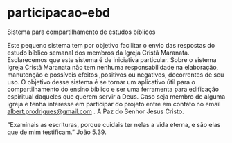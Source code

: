 # participacao-ebd
Sistema para compartilhamento de estudos bíblicos

Este pequeno sistema tem por objetivo facilitar o envio das respostas do estudo bíblico semanal dos membros da Igreja Cristã Maranata.
Esclarecemos que este sistema é de iniciativa particular. 
Sobre o sistema Igreja Cristã Maranata não tem nenhuma responsabilidade na elaboração, manutenção e possíveis efeitos ,positivos ou negativos,
decorrentes de seu uso.
O objetivo desse sistema é se tornar um aplicativo útil para o compartilhamento do ensino bíblico 
e ser uma ferramenta para edificação espiritual daqueles que querem servir a Deus.
Caso seja membro de alguma igreja e tenha interesse em participar do projeto entre em contato no email albert.prodrigues@gmail.com . 
A Paz do Senhor Jesus Cristo.

“Examinais as escrituras, porque cuidais ter nelas a vida eterna, e são elas que de mim testificam.” João 5.39.
